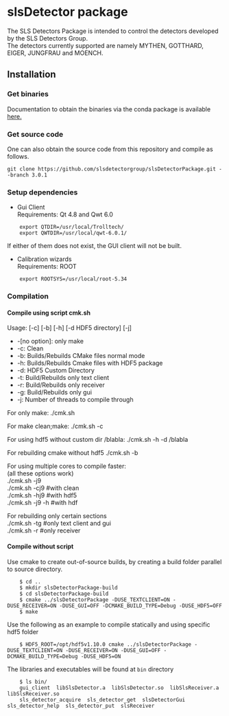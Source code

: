# slsDetector package

The SLS Detectors Package is intended to control the detectors developed by the SLS Detectors Group. <br> 
The detectors currently supported are namely MYTHEN, GOTTHARD, EIGER, JUNGFRAU and MOENCH.<br>

## Installation

### Get binaries
Documentation to obtain the binaries via the conda package is available [here.](https://github.com/slsdetectorgroup/sls_detector_software)

### Get source code
One can also obtain the source code from this repository and compile as follows.
```
git clone https://github.com/slsdetectorgroup/slsDetectorPackage.git --branch 3.0.1

```
### Setup dependencies 
* Gui Client <br>
Requirements: Qt 4.8 and Qwt 6.0
```
    export QTDIR=/usr/local/Trolltech/
    export QWTDIR=/usr/local/qwt-6.0.1/
```
If either of them does not exist, the GUI client will not be built.

* Calibration wizards<br>
Requirements: ROOT
```
    export ROOTSYS=/usr/local/root-5.34
```

### Compilation 

#### Compile using script cmk.sh
Usage: [-c] [-b] [-h] [-d HDF5 directory] [-j]<br>
 * -[no option]: only make<br>
 * -c: Clean<br>
 * -b: Builds/Rebuilds CMake files normal mode<br>
 * -h: Builds/Rebuilds Cmake files with HDF5 package<br>
 * -d: HDF5 Custom Directory<br>
 * -t: Build/Rebuilds only text client<br>
 * -r: Build/Rebuilds only receiver<br>
 * -g: Build/Rebuilds only gui<br>
 * -j: Number of threads to compile through<br>
 
For only make:
./cmk.sh

For make clean;make:
./cmk.sh -c

For using hdf5 without custom dir /blabla:
./cmk.sh -h -d /blabla

For rebuilding cmake without hdf5 
./cmk.sh -b

For using multiple cores to compile faster:<br>
(all these options work)<br>
./cmk.sh -j9<br>
./cmk.sh -cj9 #with clean<br>
./cmk.sh -hj9 #with hdf5<br>
./cmk.sh -j9 -h #with hdf<br>

For rebuilding only certain sections<br>
./cmk.sh -tg #only text client and gui<br>
./cmk.sh -r #only receiver<br>


#### Compile without script
Use cmake to create out-of-source builds, by creating a build folder parallel to source directory.
```
    $ cd ..
    $ mkdir slsDetectorPackage-build
    $ cd slsDetectorPackage-build
    $ cmake ../slsDetectorPackage -DUSE_TEXTCLIENT=ON -DUSE_RECEIVER=ON -DUSE_GUI=OFF -DCMAKE_BUILD_TYPE=Debug -DUSE_HDF5=OFF 
    $ make
```

Use the following as an example to compile statically and using specific hdf5 folder
```
    $ HDF5_ROOT=/opt/hdf5v1.10.0 cmake ../slsDetectorPackage -DUSE_TEXTCLIENT=ON -DUSE_RECEIVER=ON -DUSE_GUI=OFF -DCMAKE_BUILD_TYPE=Debug -DUSE_HDF5=ON
 ```  
The libraries and executables will be found at `bin` directory
```
    $ ls bin/
    gui_client  libSlsDetector.a  libSlsDetector.so  libSlsReceiver.a  libSlsReceiver.so
    sls_detector_acquire  sls_detector_get  slsDetectorGui  sls_detector_help  sls_detector_put  slsReceiver
```
